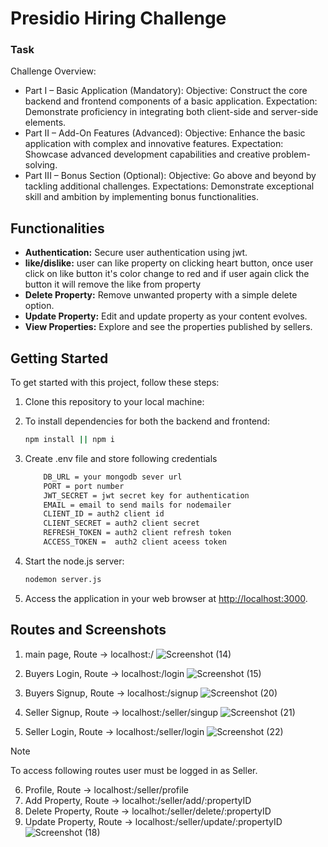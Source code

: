 # Presidio Hiring Challenge

### Task

Challenge Overview:
- Part I – Basic Application (Mandatory):
Objective: Construct the core backend and frontend components of a basic application.
Expectation: Demonstrate proficiency in integrating both client-side and server-side elements.
- Part II – Add-On Features (Advanced):
Objective: Enhance the basic application with complex and innovative features.
Expectation: Showcase advanced development capabilities and creative problem-solving.
- Part III – Bonus Section (Optional):
Objective: Go above and beyond by tackling additional challenges.
Expectations: Demonstrate exceptional skill and ambition by implementing bonus functionalities.
## Functionalities

- **Authentication:** Secure user authentication using jwt.
- **like/dislike:** user can like property on clicking heart button, once user click on like button it's color change to red and
    if user again click the button it will remove the like from property
- **Delete Property:** Remove unwanted property with a simple delete option.
- **Update Property:** Edit and update property as your content evolves.
- **View Properties:** Explore and see the properties published by sellers.
  
## Getting Started

To get started with this project, follow these steps:

1. Clone this repository to your local machine:

2. To install dependencies for both the backend and frontend:
    
    ```bash
    npm install || npm i
    ```
3. Create .env file and store following credentials
    ```bash
        DB_URL = your mongodb sever url
        PORT = port number
        JWT_SECRET = jwt secret key for authentication
        EMAIL = email to send mails for nodemailer
        CLIENT_ID = auth2 client id
        CLIENT_SECRET = auth2 client secret
        REFRESH_TOKEN = auth2 client refresh token
        ACCESS_TOKEN =  auth2 client aceess token
    ```
4. Start the node.js server:
    
    ```bash
    nodemon server.js
    ```
5. Access the application in your web browser at [http://localhost:3000](http://localhost:8000).

## Routes and Screenshots
1. main page,  Route -> localhost:/
   ![Screenshot (14)](https://github.com/akgawai31/Rentify/assets/76953374/b60ade7d-3c74-417a-b007-504671381316)

3. Buyers Login, Route -> localhost:/login
   ![Screenshot (15)](https://github.com/akgawai31/Rentify/assets/76953374/15e6ce7c-c4c4-4efe-9c61-6b3a8f342665)

4. Buyers Signup, Route -> localhost:/signup
   ![Screenshot (20)](https://github.com/akgawai31/Rentify/assets/76953374/bc4b4799-20a1-47e2-89cd-f91bc86268ed)

5. Seller Signup, Route -> localhost:/seller/singup
    ![Screenshot (21)](https://github.com/akgawai31/Rentify/assets/76953374/c4186a56-8b59-4439-8c5c-61d3051bf627)

6. Seller Login, Route -> localhost:/seller/login
   ![Screenshot (22)](https://github.com/akgawai31/Rentify/assets/76953374/0ee33a43-89eb-47cf-ad49-bee323dd549f)
   
> [!NOTE]
> To access following routes user must be logged in as Seller.
6. Profile, Route -> localhost:/seller/profile
6. Add Property, Route -> localhot:/seller/add/:propertyID
7. Delete Property, Route -> localhot:/seller/delete/:propertyID
8. Update Property, Route -> localhost:/seller/update/:propertyID
  ![Screenshot (18)](https://github.com/akgawai31/Rentify/assets/76953374/334d7bf5-78b2-4099-b404-3a09a43f5ee3)
